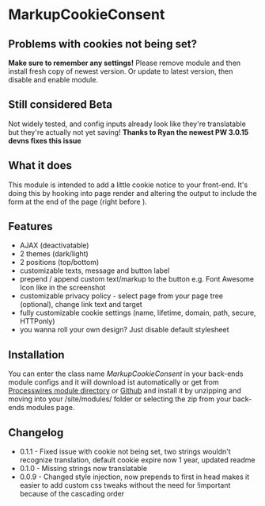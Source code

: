# MarkupCookieConsent

## Problems with cookies not being set?
**Make sure to remember any settings!**
Please remove module and then install fresh copy of newest version.
Or update to latest version, then disable and enable module.

## Still considered Beta
Not widely tested, and config inputs already look like they're translatable but they're actually not yet saving!
**Thanks to Ryan the newest PW 3.0.15 devns fixes this issue**


## What it does
This module is intended to add a little cookie notice to your front-end. It's doing this by hooking into page render and altering the output to include the form at the end of the page (right before </body>).

## Features
* AJAX (deactivatable)
* 2 themes (dark/light)
* 2 positions (top/bottom)
* customizable texts, message and button label
* prepend / append custom text/markup to the button e.g. Font Awesome Icon like in the screenshot
* customizable privacy policy - select page from your page tree (optional), change link text and target
* fully customizable cookie settings (name, lifetime, domain, path, secure, HTTPonly)
* you wanna roll your own design? Just disable default stylesheet

## Installation
You can enter the class name *MarkupCookieConsent* in your back-ends module configs and it will download ist automatically
or get from [Processwires module directory](http://modules.processwire.com/modules/markup-cookie-consent/) or [Github](https://github.com/CanRau/MarkupCookieConsent/) and install it by unzipping and moving into your /site/modules/ folder or selecting the zip from your back-ends modules page.

## Changelog
* 0.1.1 - Fixed issue with cookie not being set, two strings wouldn't recognize translation, default cookie expire now 1 year, updated readme
* 0.1.0 - Missing strings now translatable
* 0.0.9 - Changed style injection, now prepends to first <link> in head makes it easier to add custom css tweaks without the need for !important because of the cascading order
